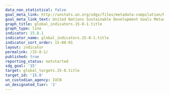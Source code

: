 ```yaml
---
data_non_statistical: false
goal_meta_link: http://unstats.un.org/sdgs/files/metadata-compilation/Metadata-Goal-15.pdf
goal_meta_link_text: United Nations Sustainable Development Goals Metadata (pdf 456kB)
graph_title: global_indicators.15-8-1.title
graph_type: line
indicator: 15.8.1
indicator_name: global_indicators.15-8-1.title
indicator_sort_order: 15-08-01
layout: indicator
permalink: /15-8-1/
published: true
reporting_status: notstarted
sdg_goal: '15'
target: global_targets.15-8.title
target_id: '15.8'
un_custodian_agency: IUCN
un_designated_tier: '2'
---
```

